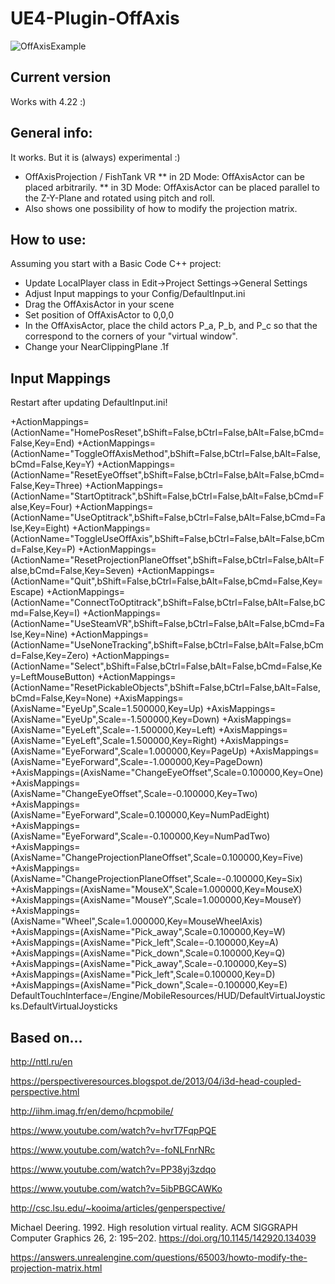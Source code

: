 # UE4-Plugin-OffAxis

![OffAxisExample](https://github.com/fweidner/UE4-Plugin-OffAxis/blob/master/2018-06-13.gif)

## Current version
Works with 4.22 :)

## General info: 
It works. But it is (always) experimental :)

* OffAxisProjection / FishTank VR
** in 2D Mode: OffAxisActor can be placed arbitrarily.
** in 3D Mode: OffAxisActor can be placed parallel to the Z-Y-Plane and rotated using pitch and roll.
* Also shows one possibility of how to modify the projection matrix. 

## How to use:
Assuming you start with a Basic Code C++ project:
- Update LocalPlayer class in Edit->Project Settings->General Settings 
- Adjust Input mappings to your Config/DefaultInput.ini
- Drag the OffAxisActor in your scene
- Set position of OffAxisActor to 0,0,0
- In the OffAxisActor, place the child actors P_a, P_b, and P_c so that the correspond to the corners of your "virtual window".
- Change your NearClippingPlane .1f 

## Input Mappings
Restart after updating DefaultInput.ini!

+ActionMappings=(ActionName="HomePosReset",bShift=False,bCtrl=False,bAlt=False,bCmd=False,Key=End)
+ActionMappings=(ActionName="ToggleOffAxisMethod",bShift=False,bCtrl=False,bAlt=False,bCmd=False,Key=Y)
+ActionMappings=(ActionName="ResetEyeOffset",bShift=False,bCtrl=False,bAlt=False,bCmd=False,Key=Three)
+ActionMappings=(ActionName="StartOptitrack",bShift=False,bCtrl=False,bAlt=False,bCmd=False,Key=Four)
+ActionMappings=(ActionName="UseOptitrack",bShift=False,bCtrl=False,bAlt=False,bCmd=False,Key=Eight)
+ActionMappings=(ActionName="ToggleUseOffAxis",bShift=False,bCtrl=False,bAlt=False,bCmd=False,Key=P)
+ActionMappings=(ActionName="ResetProjectionPlaneOffset",bShift=False,bCtrl=False,bAlt=False,bCmd=False,Key=Seven)
+ActionMappings=(ActionName="Quit",bShift=False,bCtrl=False,bAlt=False,bCmd=False,Key=Escape)
+ActionMappings=(ActionName="ConnectToOptitrack",bShift=False,bCtrl=False,bAlt=False,bCmd=False,Key=I)
+ActionMappings=(ActionName="UseSteamVR",bShift=False,bCtrl=False,bAlt=False,bCmd=False,Key=Nine)
+ActionMappings=(ActionName="UseNoneTracking",bShift=False,bCtrl=False,bAlt=False,bCmd=False,Key=Zero)
+ActionMappings=(ActionName="Select",bShift=False,bCtrl=False,bAlt=False,bCmd=False,Key=LeftMouseButton)
+ActionMappings=(ActionName="ResetPickableObjects",bShift=False,bCtrl=False,bAlt=False,bCmd=False,Key=None)
+AxisMappings=(AxisName="EyeUp",Scale=1.500000,Key=Up)
+AxisMappings=(AxisName="EyeUp",Scale=-1.500000,Key=Down)
+AxisMappings=(AxisName="EyeLeft",Scale=-1.500000,Key=Left)
+AxisMappings=(AxisName="EyeLeft",Scale=1.500000,Key=Right)
+AxisMappings=(AxisName="EyeForward",Scale=1.000000,Key=PageUp)
+AxisMappings=(AxisName="EyeForward",Scale=-1.000000,Key=PageDown)
+AxisMappings=(AxisName="ChangeEyeOffset",Scale=0.100000,Key=One)
+AxisMappings=(AxisName="ChangeEyeOffset",Scale=-0.100000,Key=Two)
+AxisMappings=(AxisName="EyeForward",Scale=0.100000,Key=NumPadEight)
+AxisMappings=(AxisName="EyeForward",Scale=-0.100000,Key=NumPadTwo)
+AxisMappings=(AxisName="ChangeProjectionPlaneOffset",Scale=0.100000,Key=Five)
+AxisMappings=(AxisName="ChangeProjectionPlaneOffset",Scale=-0.100000,Key=Six)
+AxisMappings=(AxisName="MouseX",Scale=1.000000,Key=MouseX)
+AxisMappings=(AxisName="MouseY",Scale=1.000000,Key=MouseY)
+AxisMappings=(AxisName="Wheel",Scale=1.000000,Key=MouseWheelAxis)
+AxisMappings=(AxisName="Pick_away",Scale=0.100000,Key=W)
+AxisMappings=(AxisName="Pick_left",Scale=-0.100000,Key=A)
+AxisMappings=(AxisName="Pick_down",Scale=0.100000,Key=Q)
+AxisMappings=(AxisName="Pick_away",Scale=-0.100000,Key=S)
+AxisMappings=(AxisName="Pick_left",Scale=0.100000,Key=D)
+AxisMappings=(AxisName="Pick_down",Scale=-0.100000,Key=E)
DefaultTouchInterface=/Engine/MobileResources/HUD/DefaultVirtualJoysticks.DefaultVirtualJoysticks

## Based on...

http://nttl.ru/en

https://perspectiveresources.blogspot.de/2013/04/i3d-head-coupled-perspective.html

http://iihm.imag.fr/en/demo/hcpmobile/

https://www.youtube.com/watch?v=hvrT7FqpPQE

https://www.youtube.com/watch?v=-foNLFnrNRc

https://www.youtube.com/watch?v=PP38yj3zdqo

https://www.youtube.com/watch?v=5ibPBGCAWKo

http://csc.lsu.edu/~kooima/articles/genperspective/

Michael Deering. 1992. High resolution virtual reality. ACM SIGGRAPH Computer Graphics 26, 2: 195–202. https://doi.org/10.1145/142920.134039

https://answers.unrealengine.com/questions/65003/howto-modify-the-projection-matrix.html
